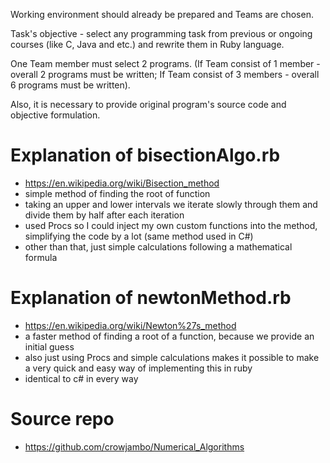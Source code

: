 Working environment should already be prepared and Teams are chosen.

Task's objective - select any programming task from previous or ongoing courses (like C, Java and etc.) and rewrite them in Ruby language.

One Team member must select 2 programs. (If Team consist of 1 member - overall 2 programs must be written; If Team consist of 3 members - overall 6 programs must be written).

Also, it is necessary to provide original program's source code and objective formulation.


# Explanation of bisectionAlgo.rb

- https://en.wikipedia.org/wiki/Bisection_method
- simple method of finding the root of function
- taking an upper and lower intervals we iterate slowly through them and divide them by half after each iteration
- used Procs so I could inject my own custom functions into the method, simplifying the code by a lot (same method used in C#)
- other than that, just simple calculations following a mathematical formula

# Explanation of newtonMethod.rb

- https://en.wikipedia.org/wiki/Newton%27s_method
- a faster method of finding a root of a function, because we provide an initial guess
- also just using Procs and simple calculations makes it possible to make a very quick and easy way of implementing this in ruby
- identical to c# in every way

# Source repo
- https://github.com/crowjambo/Numerical_Algorithms
